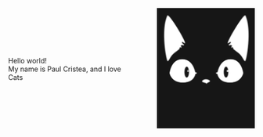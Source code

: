 <div style="display: flex; align-items: center;">
  <div style="flex: 1; text-align: left;">
    <p>Hello world!<br>
    My name is Paul Cristea, and I love Cats</p>
  </div>
  <div style="flex: 1; text-align: right;">
    <img src="cat.gif" alt="Cat Gif" style="width: 200px; height: auto;">
  </div>
</div>
